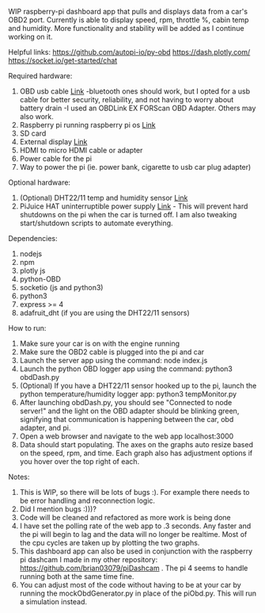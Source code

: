 WIP raspberry-pi dashboard app that pulls and displays data from a car's OBD2 port. Currently is able to display speed, rpm, throttle %, cabin temp and humidity. More functionality and stability will be added as I continue working on it.

Helpful links:
https://github.com/autopi-io/py-obd
https://dash.plotly.com/
https://socket.io/get-started/chat

Required hardware:
1. OBD usb cable [Link](https://www.amazon.com/gp/product/B081VQVD3F/ref=ppx_yo_dt_b_asin_title_o07_s00?ie=UTF8&psc=1)
    -bluetooth ones should work, but I opted for a usb cable for better security, reliability, and not having to worry about battery drain
    -I used an OBDLink EX FORScan OBD Adapter. Others may also work.
3. Raspberry pi running raspberry pi os [Link](https://www.sparkfun.com/products/15447)
4. SD card
5. External display [Link](https://www.amazon.com/gp/product/B07S51QDTG/ref=ppx_yo_dt_b_asin_title_o06_s00?ie=UTF8&psc=1)
6. HDMI to micro HDMI cable or adapter
7. Power cable for the pi
8. Way to power the pi (ie. power bank, cigarette to usb car plug adapter)

Optional hardware:
1. (Optional) DHT22/11 temp and humidity sensor [Link](https://www.amazon.com/gp/product/B073F472JL/ref=ppx_yo_dt_b_search_asin_image?ie=UTF8&psc=1)
2. PiJuice HAT uninterruptible power supply [Link](https://www.sparkfun.com/products/14803) - This will prevent hard shutdowns on the pi when the car is turned off. I am also tweaking start/shutdown scripts to automate everything. 

Dependencies:
1. nodejs
2. npm
3. plotly js
4. python-OBD
5. socketio (js and python3)
6. python3
7. express >= 4
8. adafruit_dht (if you are using the DHT22/11 sensors)

How to run:
1. Make sure your car is on with the engine running
2. Make sure the OBD2 cable is plugged into the pi and car
3. Launch the server app using the command:
    node index.js
4. Launch the python OBD logger app using the command:
    python3 obdDash.py
5. (Optional) If you have a DHT22/11 sensor hooked up to the pi, launch the python temperature/humidity logger app:
    python3 tempMonitor.py
5. After launching obdDash.py, you should see "Connected to node server!" and the light on the OBD adapter should be blinking green, signifying that communication is happening between the car, obd adapter, and pi.
5. Open a web browser and navigate to the web app localhost:3000
6. Data should start populating. The axes on the graphs auto resize based on the speed, rpm, and time. Each graph also has adjustment options if you hover over the top right of each.

Notes:
1. This is WIP, so there will be lots of bugs :). For example there needs to be error handling and reconnection logic.
2. Did I mention bugs :)))? 
3. Code will be cleaned and refactored as more work is being done
4. I have set the polling rate of the web app to .3 seconds. Any faster and the pi will begin to lag and the data will no longer be realtime. Most of the cpu cycles are taken up by plotting the two graphs.
5. This dashboard app can also be used in conjunction with the raspberry pi dashcam I made in my other repository: https://github.com/brian03079/piDashcam . The pi 4 seems to handle running both at the same time fine.
6. You can adjust most of the code without having to be at your car by running the mockObdGenerator.py in place of the piObd.py. This will run a simulation instead.
